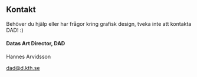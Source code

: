 ## Kontakt

Behöver du hjälp eller har frågor kring grafisk design, tveka inte att kontakta DAD! :)

#### Datas Art Director, DAD

Hannes Arvidsson

[dad@d.kth.se](mailto:dad@d.kth.se)

